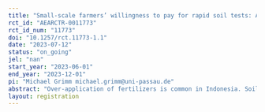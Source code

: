 ```yaml
---
title: "Small-scale farmers’ willingness to pay for rapid soil tests: A comparison of individual purchase decisions with contributions to a collective good"
rct_id: "AEARCTR-0011773"
rct_id_num: "11773"
doi: "10.1257/rct.11773-1.1"
date: "2023-07-12"
status: "on_going"
jel: "nan"
start_year: "2023-06-01"
end_year: "2023-12-01"
pi: "Michael Grimm michael.grimm@uni-passau.de"
abstract: "Over-application of fertilizers is common in Indonesia. Soil tests combined with individualized fertilizer recommendations can help to reduce the over-application of fertilizers. However, local agricultural extension offices are budget constrained and at this point in time, soil tests are not offered widely. If farmers are willing to pay part of the soil test costs this could increase the spread of soil testing among small-scale farmers. This study explores small-scale farmers’ willingness to pay for soil tests in Indonesia. To elicit farmers’ willingness to pay for soil testing we will use an incentive-compatible auction, based on the Becker-DeGroot-Marschak (BDM) approach. We will compare two experimental arms, the WTP Service (WTP-S) and the WTP Collective Good (WTP-CG). We designed the experimental arms in a way that they cover two possible ways in which the soil tests could be distributed among farmers outside of our experiment by government extension offices. In the first experimental arm, we will offer farmers the chance to bid for the service of having their soil tested with a rapid soil test. In the second experimental arm, farmers are asked to make a bid for their contribution to buy the complete soil test kit as a group. A further design feature of our sample is that half of the farmers were randomly assigned to a one-day training on soil fertility management in 2022. Hence, we will test whether farmers who were offered that training systematically differ in their price bids from those farmers who were not offered that training. The results will provide insights for stakeholders that provide extension to small-scale farmers in low- and middle-income countries. The results can further guide the Indonesian Government on how to improve small-scale farmers’ soil management to enhance the environmental sustainability of farming; one of the key challenges Indonesia faces in the decades to come."
layout: registration
---
```


